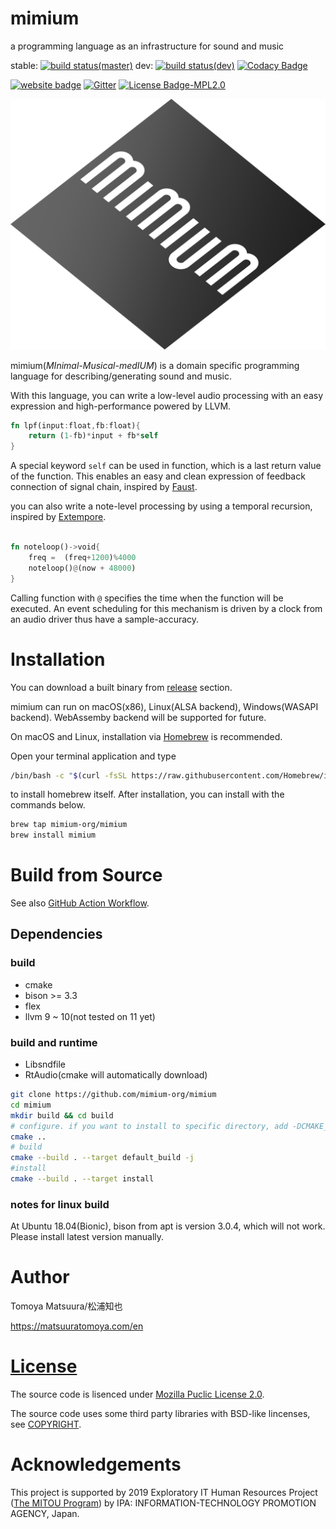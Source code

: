 # mimium

a programming language as an infrastructure for sound and music

stable: [![build status(master)](https://github.com/mimium-org/mimium/workflows/build%20&%20test/badge.svg?branch=master)](https://github.com/mimium-org/mimium/actions) dev: [![build status(dev)](https://github.com/mimium-org/mimium/workflows/build%20&%20test/badge.svg?branch=dev)](https://github.com/mimium-org/mimium/actions) [![Codacy Badge](https://api.codacy.com/project/badge/Grade/de5190beb61f4ea9a337becdb21f8328)](https://www.codacy.com/manual/tomoyanonymous/mimium?utm_source=github.com&amp;utm_medium=referral&amp;utm_content=tomoyanonymous/mimium&amp;utm_campaign=Badge_Grade) 

[![website badge](https://img.shields.io/badge/mimium.org-Website-d6eff7)](https://mimium.org) [![Gitter](https://badges.gitter.im/mimium-dev/community.svg)](https://gitter.im/mimium-dev/community?utm_source=badge&utm_medium=badge&utm_campaign=pr-badge) [![License Badge-MPL2.0](https://img.shields.io/badge/LICENSE-MPLv2.0-blue)](./LICENSE.md)

![mimium_logo_slanted](./mimium_logo_slant.svg)

mimium(*MInimal-Musical-medIUM*) is a domain specific programming language for describing/generating sound and music.

With this language, you can write a low-level audio processing with an easy expression and high-performance powered by LLVM.

```rust
fn lpf(input:float,fb:float){    
    return (1-fb)*input + fb*self
}
```

A special keyword `self` can be used in function, which is a last return value of the function.
This enables an easy and clean expression of feedback connection of signal chain, inspired by [Faust](https://faust.grame.fr).

you can also write a note-level processing by using a temporal recursion, inspired by [Extempore](https://extemporelang.github.io/).

```rust

fn noteloop()->void{
    freq =  (freq+1200)%4000
    noteloop()@(now + 48000)
}

```

Calling function with `@` specifies the time when the function will be executed.
An event scheduling for this mechanism is driven by a clock from an audio driver thus have a sample-accuracy.

<!-- More specific info about language is currently in [design](design/design-proposal.md) section. -->

# Installation

You can download a built binary from [release](https://github.com/mimium-org/mimium/releases) section.

mimium can run on macOS(x86), Linux(ALSA backend), Windows(WASAPI backend). WebAssemby backend will be supported for future.

On macOS and Linux, installation via [Homebrew](https://brew.sh/) is recommended.

Open your terminal application and type 

```sh
/bin/bash -c "$(curl -fsSL https://raw.githubusercontent.com/Homebrew/install/master/install.sh)" 
```

to install homebrew itself. After installation, you can install with the commands below.

```sh
brew tap mimium-org/mimium
brew install mimium
```

# Build from Source

See also [GitHub Action Workflow](https://github.com/mimium-org/mimium/blob/dev/.github/workflows/build_and_test.yml).

## Dependencies

### build 

- cmake
- bison >= 3.3
- flex
- llvm 9 ~ 10(not tested on 11 yet)

### build and runtime

- Libsndfile
- RtAudio(cmake will automatically download)

```sh
git clone https://github.com/mimium-org/mimium
cd mimium
mkdir build && cd build
# configure. if you want to install to specific directory, add -DCMAKE_INSTALL_PREFIX=/your/directory
cmake .. 
# build
cmake --build . --target default_build -j
#install
cmake --build . --target install
```

### notes for linux build

At Ubuntu 18.04(Bionic), bison from apt is version 3.0.4, which will not work. Please install latest version manually.

# Author

Tomoya Matsuura/松浦知也

<https://matsuuratomoya.com/en>

# [License](LICENSE.md)

The source code is lisenced under [Mozilla Puclic License 2.0](LICENSE.md).

The source code uses some third party libraries with BSD-like lincenses, see [COPYRIGHT](./COPYRIGHT).

# Acknowledgements

This project is supported by 2019 Exploratory IT Human Resources Project ([The MITOU Program](https://www.ipa.go.jp/jinzai/mitou/portal_index.html)) by IPA: INFORMATION-TECHNOLOGY PROMOTION AGENCY, Japan.
